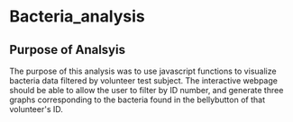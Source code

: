 # Bacteria_analysis

## Purpose of Analsyis
The purpose of this analysis was to use javascript functions to visualize bacteria data filtered by volunteer test subject. The interactive webpage should be able to allow the user to filter by ID number, and generate three graphs corresponding to the bacteria found in the bellybutton of that volunteer's ID. 
